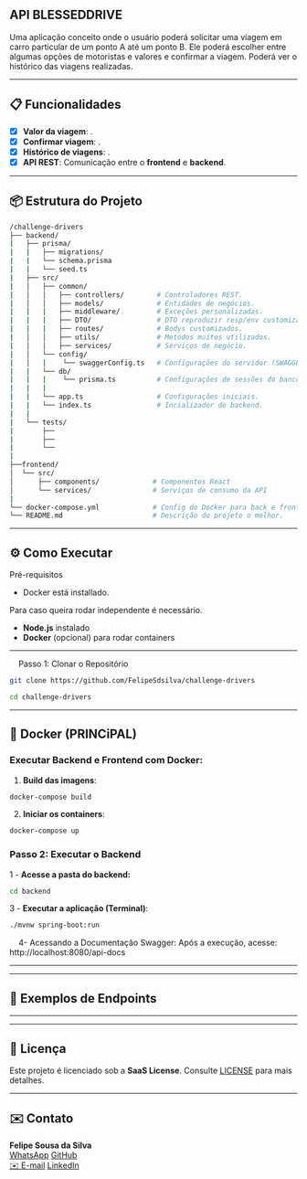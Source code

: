 ## API BLESSEDDRIVE

Uma aplicação conceito onde o usuário poderá solicitar uma viagem em carro particular de um ponto A até um ponto B. Ele poderá escolher entre algumas opções de motoristas e valores e confirmar a viagem. Poderá ver o histórico das viagens realizadas.

<hr>

## 📋 Funcionalidades

- [x] **Valor da viagem**: .
- [x] **Confirmar viagem**: .
- [x] **Histórico de viagens**: .
- [x] **API REST**: Comunicação entre o **frontend** e **backend**.

<hr>
  

## 📦 Estrutura do Projeto
  
 ```bash
/challenge-drivers
├── backend/
|   ├── prisma/
|   |   ├── migrations/
|   |   └── schema.prisma
|   |   └── seed.ts 
|	├── src/
|	│   ├── common/ 
|	│   │   ├── controllers/        # Controladores REST.
|	│   │   ├── models/             # Entidades de negócios.
|	|   |   ├── middleware/         # Exceções personalizadas.
|	|   |	├── DTO/                # DTO reproduzir resp/env customizados.
|	|   |   ├── routes/             # Bodys customizados.
|	│   │   ├── utils/              # Metódos muitos utilizados.
|	│   │   ├── services/           # Serviços de negócio.
|	│   └── config/
|	│   |    └── swaggerConfig.ts   # Configurações do servidor (SWAGGER).
|   |   └── db/
|   |   |    └── prisma.ts          # Configurações de sessões do banco.
|   |   |
|	|	└── app.ts                  # Configurações iniciais.
|	|	└── index.ts                # Incializador do backend.
|	|
|	└── tests/                             
|	    ├──                       
|	    ├──                    
|	    └──                        
|
├──frontend/
│  └── src/ 
│      ├── components/             # Componentes React
│      └── services/               # Serviços de consumo da API 
|
└── docker-compose.yml             # Config do Docker para back e front
└── README.md                      # Descrição do projeto o melhor.
```  

<hr>
  

## ⚙️ Como Executar

Pré-requisitos

- Docker está installado.

 Para caso queira rodar independente é necessário.

- **Node.js** instalado
- **Docker** (opcional) para rodar containers

<hr>
   
Passo 1: Clonar o Repositório

```bash
git clone https://github.com/FelipeSdsilva/challenge-drivers

cd challenge-drivers
```
  
<hr>


## 🐳 Docker (PRINCiPAL)

### Executar Backend e Frontend com Docker:

1. **Build das imagens**:

```bash
docker-compose build
```

2. **Iniciar os containers**:

```bash
docker-compose up
```

### Passo 2: Executar o Backend

 1 - **Acesse a pasta do backend:**
```bash
cd backend
```


3 - **Executar a aplicação (Terminal)**:
```bash
./mvnw spring-boot:run
```
  
  4- Acessando a Documentação Swagger:
	Após a execução, acesse:
	http://localhost:8080/api-docs

<hr>



<hr>

## 📄 Exemplos de Endpoints



<hr>


---
## 📄 Licença

Este projeto é licenciado sob a **SaaS License**. Consulte [LICENSE](https://github.com/felipesousasilva/adocao-animais/license) para mais detalhes.

---

## ✉️ Contato

**Felipe Sousa da Silva**  
[WhatsApp](https://web.whatsapp.com/send?phone=11954705118)
[GitHub](https://github.com/FelipeSdsilva)  
[✉️ E-mail](felipe.fps09@hotmail.com)
[LinkedIn](https://www.linkedin.com/in/felipesdsilva/)
